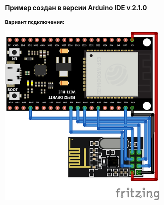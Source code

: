 ## Пример создан в версии Arduino IDE v.2.1.0

### Вариант подключения:

<img align="center" width=500 src="https://github.com/MelexinVN/bs_kombo/blob/main/software/examples/esp32/kombo_nrf24_test_slave/esp32%2Bnrf24l01_example_bb.png" />
